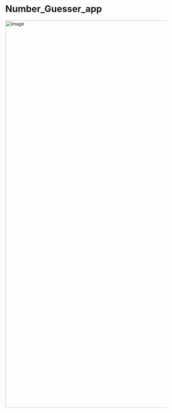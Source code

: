 # Number_Guesser_app
<img width="1208" alt="image" src="https://github.com/user-attachments/assets/9fbb1427-c778-41e8-981a-9ba4c8bd080c">
